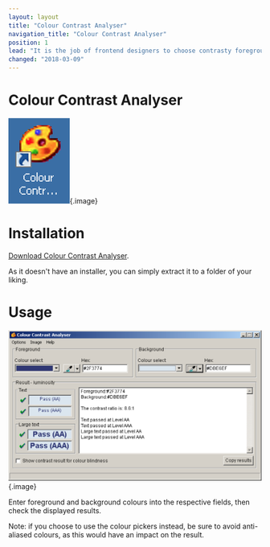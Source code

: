 ```yaml
---
layout: layout
title: "Colour Contrast Analyser"
navigation_title: "Colour Contrast Analyser"
position: 1
lead: "It is the job of frontend designers to choose contrasty foreground and background colours. To double check this while implementing the design, it is always good to have the right tool at hand. The Colour Contrast Analyser (CCA) helps to determine the legibility of text and other visual elements by ensuring high contrast with the background."
changed: "2018-03-09"
---
```


# Colour Contrast Analyser

![CCA icon](_media/colour-contrast-analyser-icon.png){.image}

# Installation

[Download Colour Contrast Analyser](https://www.paciellogroup.com/resources/contrastanalyser/).

As it doesn't have an installer, you can simply extract it to a folder of your liking.

# Usage

![Colour Contrast Analyser window](_media/colour-contrast-analyser-window.png){.image}

Enter foreground and background colours into the respective fields, then check the displayed results.

Note: if you choose to use the colour pickers instead, be sure to avoid anti-aliased colours, as this would have an impact on the result.